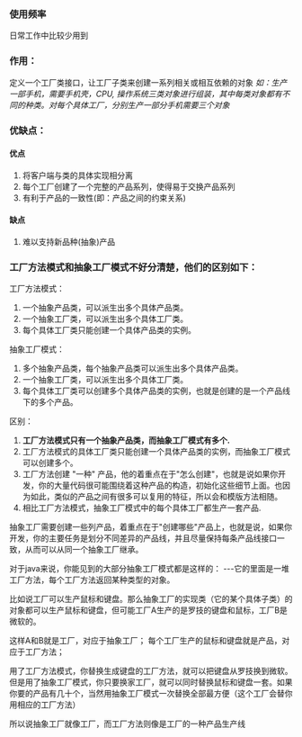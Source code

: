 ### 使用频率
日常工作中比较少用到

### 作用：
定义一个工厂类接口，让工厂子类来创建一系列相关或相互依赖的对象
*如：生产一部手机，需要手机壳，CPU, 操作系统三类对象进行组装，其中每类对象都有不同的种类。对每个具体工厂，分别生产一部分手机需要三个对象*   

### 优缺点：
#### 优点
1. 将客户端与类的具体实现相分离
2. 每个工厂创建了一个完整的产品系列，使得易于交换产品系列
3. 有利于产品的一致性(即：产品之间的约束关系)

#### 缺点
1. 难以支持新品种(抽象)产品


### 工厂方法模式和抽象工厂模式不好分清楚，他们的区别如下：

工厂方法模式：
1. 一个抽象产品类，可以派生出多个具体产品类。   
2. 一个抽象工厂类，可以派生出多个具体工厂类。   
3. 每个具体工厂类只能创建一个具体产品类的实例。

抽象工厂模式：
1. 多个抽象产品类，每个抽象产品类可以派生出多个具体产品类。   
2. 一个抽象工厂类，可以派生出多个具体工厂类。   
3. 每个具体工厂类可以创建多个具体产品类的实例，也就是创建的是一个产品线下的多个产品。   
    
区别：  
1. **工厂方法模式只有一个抽象产品类，而抽象工厂模式有多个.**
2. 工厂方法模式的具体工厂类只能创建一个具体产品类的实例，而抽象工厂模式可以创建多个。
3. 工厂方法创建 "一种" 产品，他的着重点在于"怎么创建"，也就是说如果你开发，你的大量代码很可能围绕着这种产品的构造，初始化这些细节上面。也因为如此，类似的产品之间有很多可以复用的特征，所以会和模版方法相随。 
4. 相比工厂方法模式，抽象工厂模式中的每个具体工厂都生产一套产品.

抽象工厂需要创建一些列产品，着重点在于"创建哪些"产品上，也就是说，如果你开发，你的主要任务是划分不同差异的产品线，并且尽量保持每条产品线接口一致，从而可以从同一个抽象工厂继承。





对于java来说，你能见到的大部分抽象工厂模式都是这样的：
---它的里面是一堆工厂方法，每个工厂方法返回某种类型的对象。

比如说工厂可以生产鼠标和键盘。那么抽象工厂的实现类（它的某个具体子类）的对象都可以生产鼠标和键盘，但可能工厂A生产的是罗技的键盘和鼠标，工厂B是微软的。

这样A和B就是工厂，对应于抽象工厂；
每个工厂生产的鼠标和键盘就是产品，对应于工厂方法；

用了工厂方法模式，你替换生成键盘的工厂方法，就可以把键盘从罗技换到微软。但是用了抽象工厂模式，你只要换家工厂，就可以同时替换鼠标和键盘一套。如果你要的产品有几十个，当然用抽象工厂模式一次替换全部最方便（这个工厂会替你用相应的工厂方法）

所以说抽象工厂就像工厂，而工厂方法则像是工厂的一种产品生产线
